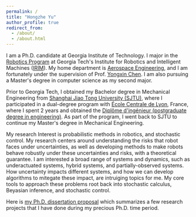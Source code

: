 ```yaml
---
permalink: /
title: "Hongzhe Yu"
author_profile: true
redirect_from: 
  - /about/
  - /about.html
---
```


I am a Ph.D. candidate at Georgia Institute of Technology. I major in the [Robotics Program](https://research.gatech.edu/robotics/phd-program-robotics) at Georgia Tech's Institute for Robotics and Intelligent Machines ([IRIM](https://research.gatech.edu/robotics)). My home department is [Aerospace Engineering](https://ae.gatech.edu), and I am fortunately under the supervision of Prof. [Yongxin Chen](https://yongxin.ae.gatech.edu). I am also pursuing a Master's degree in computer science as my second major.

Prior to Georgia Tech, I obtained my Bachelor degree in Mechanical Engineering from [Shanghai Jiao Tong University (SJTU)](https://en.sjtu.edu.cn), where I participated in a dual-degree program with [École Centrale de Lyon](https://www.ec-lyon.fr), France, where I spent 2 years and obtained the [Diplôme d'ingénieur (postgraduate degree in engineering)](https://en.wikipedia.org/wiki/Diplôme_d%27Ingénieur). As part of the program, I went back to SJTU to continue my Master's degree in Mechanical Engineering.

My research Interest is probabilistic methods in robotics, and stochastic control. My research centers around understanding the risks that robot faces under uncertainties, as well as developing methods to make robots behave robustly under these uncertainties and risks, with a theoretical guarantee. I am interested a broad range of systems and dynamics, such as underactuated systems, hybrid systems, and partially-observed systems. How uncertainty impacts different systems, and how we can develop algorithms to mitegate these impact, are intruiging topics for me. My core tools to approach these problems root back into stochastic calculus, Beyasian inference, and stochastic control.

Here is [my Ph.D. dissertation proposal](https://hzyu17.github.io/hongzheyu.github.io/files/Hongzhe_Yu_Proposal.pdf) which summarizes a few research projects that I have done during my precious Ph.D. time period.
